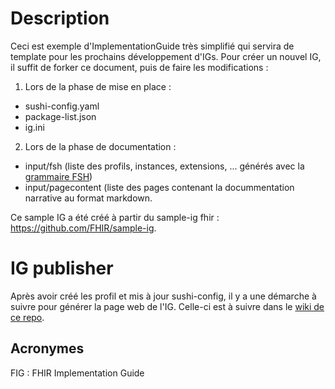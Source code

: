 

# Description
Ceci est exemple d'ImplementationGuide très simplifié qui servira de template pour les prochains développement d'IGs. Pour créer un nouvel IG, il suffit de forker ce document, puis de faire les modifications :

1. Lors de la phase de mise en place :
* sushi-config.yaml
* package-list.json
* ig.ini

2. Lors de la phase de documentation :
* input/fsh (liste des profils, instances, extensions, ... générés avec la [grammaire FSH](https://build.fhir.org/ig/HL7/fhir-shorthand/))
* input/pagecontent (liste des pages contenant la docummentation narrative au format markdown.

Ce sample IG a été créé à partir du sample-ig fhir : https://github.com/FHIR/sample-ig.

# IG publisher

Après avoir créé les profil et mis à jour sushi-config, il y a une démarche à suivre pour générer la page web de l'IG. Celle-ci est à suivre dans le [wiki de ce repo](https://github.com/ansforge/FIG_ans-ig-sample/wiki).



## Acronymes
FIG : FHIR Implementation Guide
